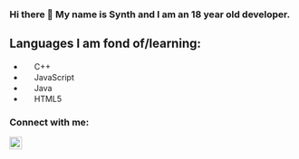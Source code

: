 ### Hi there 👋 My name is Synth and I am an 18 year old developer.

## Languages I am fond of/learning:

- <img height="16px" src="https://cdn.svgporn.com/logos/c-plusplus.svg"> C++
- <img height="16px" src="https://cdn.svgporn.com/logos/javascript.svg"> JavaScript
- <img height="16px" src="https://cdn.svgporn.com/logos/java.svg"> Java
- <img height="16px" src="https://cdn.svgporn.com/logos/html-5.svg"> HTML5



### Connect with me:
[<img align="left" alt="discord-server" width="22px" src="https://cdn.jsdelivr.net/npm/simple-icons@v3/icons/discord.svg" />][discord]

[discord]: https://discord.gg/KPgA4p